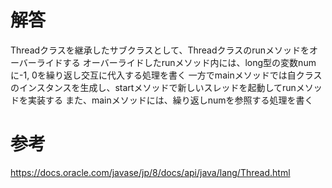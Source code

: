 # 解答
Threadクラスを継承したサブクラスとして、Threadクラスのrunメソッドをオーバーライドする
オーバーライドしたrunメソッド内には、long型の変数numに-1, 0を繰り返し交互に代入する処理を書く
一方でmainメソッドでは自クラスのインスタンスを生成し、startメソッドで新しいスレッドを起動してrunメソッドを実装する
また、mainメソッドには、繰り返しnumを参照する処理を書く

# 参考
https://docs.oracle.com/javase/jp/8/docs/api/java/lang/Thread.html
